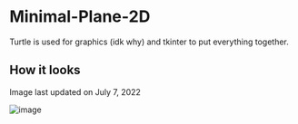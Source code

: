 # Minimal-Plane-2D
Turtle is used for graphics (idk why) and tkinter to put everything together.

## How it looks
Image last updated on July 7, 2022

![image](https://user-images.githubusercontent.com/93242673/179504038-7c64176c-d3ea-4015-9b6f-622d14bcb544.png)
